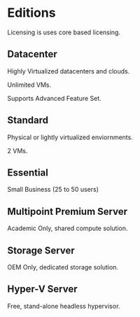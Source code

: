 <!-- TITLE: Server 2016 Editions -->
<!-- SUBTITLE: A quick summary of Editions -->

# Editions

Licensing is uses core based licensing.

## Datacenter

Highly Virtualized datacenters and clouds.

Unlimited VMs.

Supports Advanced Feature Set.

## Standard

Physical or lightly virtualized enviornments.

2 VMs.

## Essential
Small Business (25 to 50 users)

## Multipoint Premium Server
Academic Only, shared compute solution.

## Storage Server
OEM Only, dedicated storage solution.

## Hyper-V Server
Free, stand-alone headless hypervisor.
